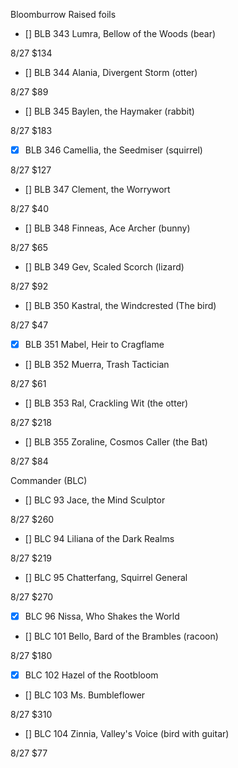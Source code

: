 Bloomburrow Raised foils


- [] BLB 343 Lumra, Bellow of the Woods (bear)

8/27 $134


- [] BLB	344	Alania, Divergent Storm (otter)

8/27 $89


- [] BLB	345	Baylen, the Haymaker (rabbit)

8/27 $183


- [X] BLB	346	Camellia, the Seedmiser (squirrel)

8/27 $127


- [] BLB	347	Clement, the Worrywort

8/27 $40


- [] BLB	348	Finneas, Ace Archer (bunny)

8/27 $65


- [] BLB	349	Gev, Scaled Scorch (lizard)

8/27 $92


- [] BLB	350	Kastral, the Windcrested (The bird)

8/27 $47


- [X] BLB	351	Mabel, Heir to Cragflame



- [] BLB	352	Muerra, Trash Tactician

8/27 $61


- [] BLB	353	Ral, Crackling Wit (the otter)

8/27 $218


- [] BLB	355	Zoraline, Cosmos Caller (the Bat)

8/27 $84


Commander (BLC)


- [] BLC	93	Jace, the Mind Sculptor

8/27 $260


- [] BLC	94	Liliana of the Dark Realms

8/27 $219


- [] BLC	95	Chatterfang, Squirrel General

8/27 $270


- [X] BLC	96	Nissa, Who Shakes the World



- [] BLC	101	Bello, Bard of the Brambles (racoon)

8/27 $180


- [X] BLC	102	Hazel of the Rootbloom



- [] BLC	103	Ms. Bumbleflower

8/27 $310


- [] BLC	104	Zinnia, Valley's Voice (bird with guitar)

8/27 $77

